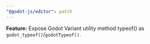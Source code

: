 ```yaml
---
"@godot-js/editor": patch
---
```


**Feature:** Expose Godot Variant utility method typeof() as `godot_typeof()`/`godotTypeof()`.
